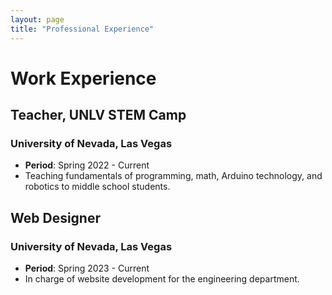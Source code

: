 ```yaml
---
layout: page
title: "Professional Experience"
---
```


# Work Experience

## Teacher, UNLV STEM Camp
### University of Nevada, Las Vegas
- **Period**: Spring 2022 - Current
- Teaching fundamentals of programming, math, Arduino technology, and robotics to middle school students.

## Web Designer
### University of Nevada, Las Vegas
- **Period**: Spring 2023 - Current
- In charge of website development for the engineering department.
